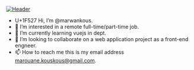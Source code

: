 [![Header](https://imgur.com/0Q1LsCe.png "Header")](https://some-url.dev/)

- U+1F527 Hi, I’m @marwankous.
- 👀 I’m interested in a remote full-time/part-time job.
- 🌱 I’m currently learning vuejs in dept.
- 💞️ I’m looking to collaborate on a web application project as a front-end engneer.
- 📫 How to reach me this is my email address marouane.kouskous@gmail.com.

<!---
marwankous/marwankous is a ✨ special ✨ repository because its `README.md` (this file) appears on your GitHub profile.
You can click the Preview link to take a look at your changes.
--->
